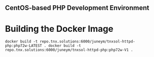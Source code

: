 CentOS-based PHP Development Environment
------------------------------------------


Building the Docker Image
===========================

   `
    docker build -t repo.tnx.solutions:6000/juneym/tnxsol-httpd-php:php72w-LATEST .
    docker build -t repo.tnx.solutions:6000/juneym/tnxsol-httpd-php:php72w-V1 .
   `

